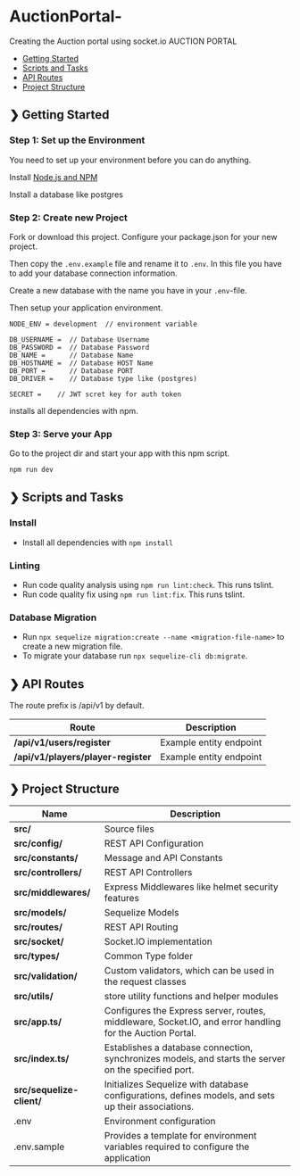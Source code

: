 # AuctionPortal-
Creating the Auction portal using socket.io
AUCTION PORTAL
- [Getting Started](#-getting-started)
- [Scripts and Tasks](#-scripts-and-tasks)
- [API Routes](#-api-routes)
- [Project Structure](#-project-structure)

## ❯ Getting Started
### Step 1: Set up the Environment

You need to set up your environment before you can do anything.

Install [Node.js and NPM](https://nodejs.org/en/download/)

Install a database like postgres

### Step 2: Create new Project

Fork or download this project. Configure your package.json for your new project.

Then copy the `.env.example` file and rename it to `.env`. In this file you have to add your database connection information.

Create a new database with the name you have in your `.env`-file.

Then setup your application environment.

```PORT = 8000
NODE_ENV = development  // environment variable

DB_USERNAME =  // Database Username
DB_PASSWORD =  // Database Password
DB_NAME =      // Database Name
DB_HOSTNAME =  // Database HOST Name
DB_PORT =      // Database PORT
DB_DRIVER =    // Database type like (postgres)

SECRET =    // JWT scret key for auth token
```
installs all dependencies with npm.

### Step 3: Serve your App

Go to the project dir and start your app with this npm script.

```bash
npm run dev
```

## ❯ Scripts and Tasks

### Install

- Install all dependencies with `npm install`

### Linting

- Run code quality analysis using `npm run lint:check`. This runs tslint.
- Run code quality fix using `npm run lint:fix`. This runs tslint.

### Database Migration

- Run `npx sequelize migration:create --name <migration-file-name>` to create a new migration file.
- To migrate your database run `npx sequelize-cli db:migrate`.

## ❯ API Routes
The route prefix is /api/v1 by default.

| Route          | Description |
| -------------- | ----------- |
| **/api/v1/users/register** | Example entity endpoint |
| **/api/v1/players/player-register**  | Example entity endpoint |

## ❯ Project Structure
| Name                              | Description |
| --------------------------------- | ----------- |
| **src/**                          | Source files |
| **src/config/**          | REST API Configuration |
| **src/constants/**          | Message and API Constants |
| **src/controllers/**          | REST API Controllers |
| **src/middlewares/**          | Express Middlewares like helmet security features |
| **src/models/**               | Sequelize Models |
| **src/routes/**               | REST API Routing |
| **src/socket/**               | Socket.IO implementation |
| **src/types/**                | Common Type folder |
| **src/validation/**           | Custom validators, which can be used in the request classes |
| **src/utils/**                | store utility functions and helper modules |
| **src/app.ts/**               | Configures the Express server, routes, middleware, Socket.IO, and error handling for the Auction Portal.  |
| **src/index.ts/**             |  Establishes a database connection, synchronizes models, and starts the server on the specified port.|
| **src/sequelize-client/**     | Initializes Sequelize with database configurations, defines models, and sets up their associations. |
| .env                          | Environment configuration |
| .env.sample                   | Provides a template for environment variables required to configure the application |
